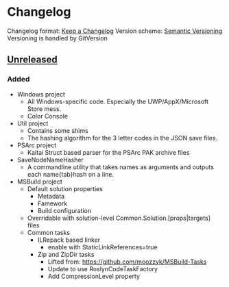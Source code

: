 # Changelog
Changelog format: [Keep a Changelog](https://keepachangelog.com/en/1.0.0/)
Version scheme: [Semantic Versioning](https://semver.org/spec/v2.0.0.html)
Versioning is handled by GitVersion

## [Unreleased]
### Added
- Windows project
  * All Windows-specific code. Especially the UWP/AppX/Microsoft Store mess.
  * Color Console
- Util project
  * Contains some shims
  * The hashing algorithm for the 3 letter codes in the JSON save files.
- PSArc project
  * Kaitai Struct based parser for the PSArc PAK archive files
- SaveNodeNameHasher
  * A commandline utility that takes names as arguments and outputs each name{tab}hash on a line.
- MSBuild project
  * Default solution properties
    - Metadata
	- Famework
	- Build configuration
  * Overridable with solution-level Common.Solution.[props|targets] files
  * Common tasks
    - ILRepack based linker
	  * enable with StaticLinkReferences=true
	- Zip and ZipDir tasks
	  * Lifted from: https://github.com/moozzyk/MSBuild-Tasks
	  * Update to use RoslynCodeTaskFactory
	  * Add CompressionLevel property

[Unreleased]: https://github.com/AndASM/AndASM-NMS
[0.1.0]: https://github.com/AndASM/AndASM-NMS/releases/v0.1.0
